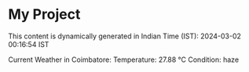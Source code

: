 # My Project

This content is dynamically generated in Indian Time (IST): 2024-03-02 00:16:54 IST


Current Weather in Coimbatore:
Temperature: 27.88 °C
Condition: haze
